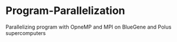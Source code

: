 # Program-Parallelization
Parallelizing program with OpneMP and MPI on BlueGene and Polus supercomputers
